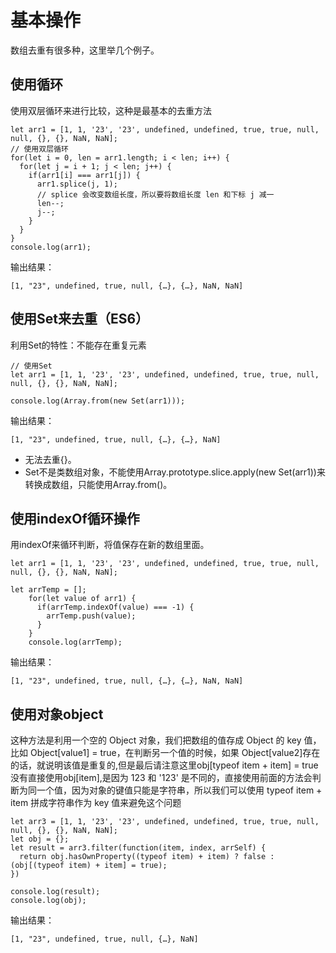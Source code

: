 # 基本操作
数组去重有很多种，这里举几个例子。

## 使用循环
使用双层循环来进行比较，这种是最基本的去重方法

```
let arr1 = [1, 1, '23', '23', undefined, undefined, true, true, null, null, {}, {}, NaN, NaN];
// 使用双层循环
for(let i = 0, len = arr1.length; i < len; i++) {
  for(let j = i + 1; j < len; j++) {
    if(arr1[i] === arr1[j]) {
      arr1.splice(j, 1);
      // splice 会改变数组长度，所以要将数组长度 len 和下标 j 减一
      len--;
      j--;
    }
  }
}
console.log(arr1);
```
输出结果：
```
[1, "23", undefined, true, null, {…}, {…}, NaN, NaN]
```

## 使用Set来去重（ES6）
利用Set的特性：不能存在重复元素

```
// 使用Set
let arr1 = [1, 1, '23', '23', undefined, undefined, true, true, null, null, {}, {}, NaN, NaN];

console.log(Array.from(new Set(arr1)));
```
输出结果：
```
[1, "23", undefined, true, null, {…}, {…}, NaN]
```

- 无法去重{}。
- Set不是类数组对象，不能使用Array.prototype.slice.apply(new Set(arr1))来转换成数组，只能使用Array.from()。

## 使用indexOf循环操作
用indexOf来循环判断，将值保存在新的数组里面。

```
let arr1 = [1, 1, '23', '23', undefined, undefined, true, true, null, null, {}, {}, NaN, NaN];

let arrTemp = [];
    for(let value of arr1) {
      if(arrTemp.indexOf(value) === -1) {
        arrTemp.push(value);
      }
    }
    console.log(arrTemp);
```
输出结果：
```
[1, "23", undefined, true, null, {…}, {…}, NaN, NaN]
```

## 使用对象object
这种方法是利用一个空的 Object 对象，我们把数组的值存成 Object 的 key 值，比如 Object[value1] = true，在判断另一个值的时候，如果 Object[value2]存在的话，就说明该值是重复的,但是最后请注意这里obj[typeof item + item] = true没有直接使用obj[item],是因为 123 和 '123' 是不同的，直接使用前面的方法会判断为同一个值，因为对象的键值只能是字符串，所以我们可以使用 typeof item + item 拼成字符串作为 key 值来避免这个问题


```
let arr3 = [1, 1, '23', '23', undefined, undefined, true, true, null, null, {}, {}, NaN, NaN];
let obj = {};
let result = arr3.filter(function(item, index, arrSelf) {
  return obj.hasOwnProperty((typeof item) + item) ? false : (obj[(typeof item) + item] = true);
})

console.log(result);
console.log(obj);
```
输出结果：
```
[1, "23", undefined, true, null, {…}, NaN]
```